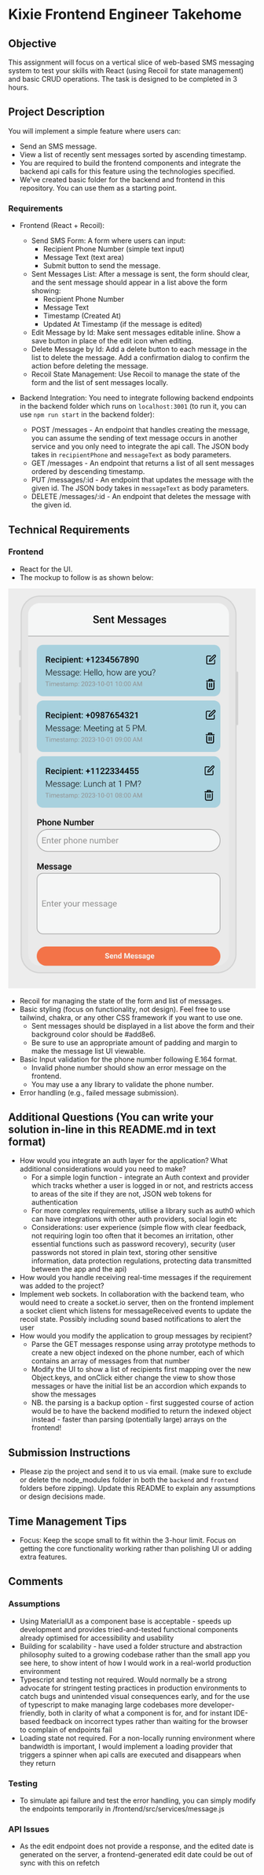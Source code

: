 # Kixie Frontend Engineer Takehome

## Objective

This assignment will focus on a vertical slice of web-based SMS messaging system to test your skills with React (using Recoil for state management) and basic CRUD operations. The task is designed to be completed in 3 hours.

## Project Description

You will implement a simple feature where users can:

- Send an SMS message.
- View a list of recently sent messages sorted by ascending timestamp.
- You are required to build the frontend components and integrate the backend api calls for this feature using the technologies specified.
- We've created basic folder for the backend and frontend in this repository. You can use them as a starting point.

### Requirements

- Frontend (React + Recoil):

  - Send SMS Form: A form where users can input:
    - Recipient Phone Number (simple text input)
    - Message Text (text area)
    - Submit button to send the message.
  - Sent Messages List: After a message is sent, the form should clear, and the sent message should appear in a list above the form showing:
    - Recipient Phone Number
    - Message Text
    - Timestamp (Created At)
    - Updated At Timestamp (if the message is edited)
  - Edit Message by Id: Make sent messages editable inline. Show a save button in place of the edit icon when editing.
  - Delete Message by Id: Add a delete button to each message in the list to delete the message. Add a confirmation dialog to confirm the action before deleting the message.
  - Recoil State Management: Use Recoil to manage the state of the form and the list of sent messages locally.

- Backend Integration: You need to integrate following backend endpoints in the backend folder which runs on `localhost:3001` (to run it, you can use `npm run start` in the backend folder):
  - POST /messages - An endpoint that handles creating the message, you can assume the sending of text message occurs in another service and you only need to integrate the api call. The JSON body takes in `recipientPhone` and `messageText` as body parameters.
  - GET /messages - An endpoint that returns a list of all sent messages ordered by descending timestamp.
  - PUT /messages/:id - An endpoint that updates the message with the given id. The JSON body takes in `messageText` as body parameters.
  - DELETE /messages/:id - An endpoint that deletes the message with the given id.

## Technical Requirements

### Frontend

- React for the UI.
- The mockup to follow is as shown below:

![here](./UI_Mockup.png)

- Recoil for managing the state of the form and list of messages.
- Basic styling (focus on functionality, not design). Feel free to use tailwind, chakra, or any other CSS framework if you want to use one.
  - Sent messages should be displayed in a list above the form and their background color should be #add8e6.
  - Be sure to use an appropriate amount of padding and margin to make the message list UI viewable.
- Basic Input validation for the phone number following E.164 format.
  - Invalid phone number should show an error message on the frontend.
  - You may use a any library to validate the phone number.
- Error handling (e.g., failed message submission).

## Additional Questions (You can write your solution in-line in this README.md in text format)

- How would you integrate an auth layer for the application? What additional considerations would you need to make?
  - For a simple login function - integrate an Auth context and provider which tracks whether a user is logged in or not, and restricts access to areas of the site if they are not, JSON web tokens for authentication
  - For more complex requirements, utilise a library such as auth0 which can have integrations with other auth providers, social login etc
  - Considerations: user experience (simple flow with clear feedback, not requiring login too often that it becomes an irritation, other essential functions such as password recovery), security (user passwords not stored in plain text, storing other sensitive information, data protection regulations, protecting data transmitted between the app and the api)
- How would you handle receiving real-time messages if the requirement was added to the project?
- Implement web sockets. In collaboration with the backend team, who would need to create a socket.io server, then on the frontend implement a socket client which listens for messageReceived events to update the recoil state. Possibly including sound based notifications to alert the user
- How would you modify the application to group messages by recipient?
  - Parse the GET messages response using array prototype methods to create a new object indexed on the phone number, each of which contains an array of messages from that number
  - Modify the UI to show a list of recipients first mapping over the new Object.keys, and onClick either change the view to show those messages or have the initial list be an accordion which expands to show the messages
  - NB. the parsing is a backup option - first suggested course of action would be to have the backend modified to return the indexed object instead - faster than parsing (potentially large) arrays on the frontend!

## Submission Instructions

- Please zip the project and send it to us via email. (make sure to exclude or delete the node_modules folder in both the `backend` and `frontend` folders before zipping).
  Update this README to explain any assumptions or design decisions made.

## Time Management Tips

- Focus: Keep the scope small to fit within the 3-hour limit. Focus on getting the core functionality working rather than polishing UI or adding extra features.

## Comments

### Assumptions

- Using MaterialUI as a component base is acceptable - speeds up development and provides tried-and-tested functional components already optimised for accessibility and usability
- Building for scalability - have used a folder structure and abstraction philosophy suited to a growing codebase rather than the small app you see here, to show intent of how I would work in a real-world production environment
- Typescript and testing not required. Would normally be a strong advocate for stringent testing practices in production environments to catch bugs and unintended visual consequences early, and for the use of typescript to make managing large codebases more developer-friendly, both in clarity of what a component is for, and for instant IDE-based feedback on incorrect types rather than waiting for the browser to complain of endpoints fail
- Loading state not required. For a non-locally running environment where bandwidth is important, I would implement a loading provider that triggers a spinner when api calls are executed and disappears when they return

### Testing

- To simulate api failure and test the error handling, you can simply modify the endpoints temporarily in /frontend/src/services/message.js

### API Issues

- As the edit endpoint does not provide a response, and the edited date is generated on the server, a frontend-generated edit date could be out of sync with this on refetch
